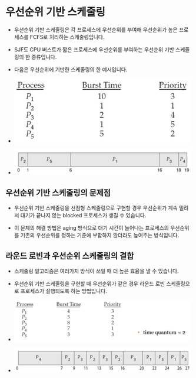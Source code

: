 # 우선순위 기반 스케줄링

- 우선순위 기반 스케줄링은 각 프로세스에 우선순위를 부여해 우선순위가 높은 프로세스를 FCFS로 처리하는 스케줄링입니다.

- SJF도 CPU 버스트가 짧은 프로세스에 우선순위를 부여하는 우선순위 기반 스케줄링의 한 종류입니다.

- 다음은 우선순위에 기반한 스케줄링의 한 예시입니다.

- ![image](../../../img/priority_base1.JPG)

- ![image](../../../img/priority_base2.JPG)

## 우선순위 기반 스케줄링의 문제점

- 우선순위 기반 스케줄링을 선점형 스케줄링으로 구현할 경우 우선순위가 계속 밀려서 대기가 끝나지 않는 blocked 프로세스가 생길 수 있습니다.

- 이 문제의 해결 방법은 aging 방식으로 대기 시간이 늘어나는 프로세스의 우선순위를 기존의 우선순위를 정하는 기준에 부합하지 않더라도 높여주는 방식입니다.

## 라운드 로빈과 우선순위 스케줄링의 결합

- 스케줄링 알고리즘은 여러가지 방식이 쓰일 때 더 높은 효율을 낼 수 있습니다.

- 우선순위 기반 스케줄링을 구현할 때 우선순위가 같은 경우 라운드 로빈 스케줄링으로 프로세스가 실행되도록 하는 방법입니다.

- ![image](../../../img/pr_rr.JPG)

- ![image](../../../img/pr_rr2.JPG)



